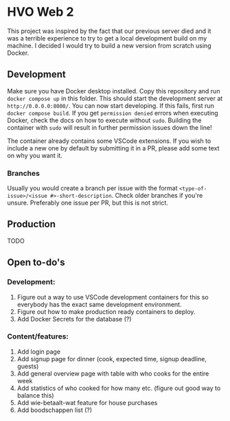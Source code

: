 # HVO Web 2

This project was inspired by the fact that our previous server died and it was a terrible experience to try to get a local development build on my machine. I decided I would try to build a new version from scratch using Docker.

## Development

Make sure you have Docker desktop installed. Copy this repository and run `docker compose up` in this folder. This should start the development server at `http://0.0.0.0:8000/`. You can now start developing. If this fails, first run `docker compose build`. If you get `permission denied` errors when executing Docker, check the docs on how to execute without `sudo`. Building the container with `sudo` will result in further permission issues down the line!

The container already contains some VSCode extensions. If you wish to include a new one by default by submitting it in a PR, please add some text on why you want it.

### Branches

Usually you would create a branch per issue with the format `<type-of-issue>/<issue #>-short-description`. Check older branches if you're unsure. Preferably one issue per PR, but this is not strict.

## Production

TODO

## Open to-do's

### Development:

1. Figure out a way to use VSCode development containers for this so everybody has the exact same development environment.
2. Figure out how to make production ready containers to deploy.
3. Add Docker Secrets for the database (?)

### Content/features:

1. Add login page
2. Add signup page for dinner (cook, expected time, signup deadline, guests)
3. Add general overview page with table with who cooks for the entire week
4. Add statistics of who cooked for how many etc. (figure out good way to balance this)
5. Add wie-betaalt-wat feature for house purchases
6. Add boodschappen list (?)